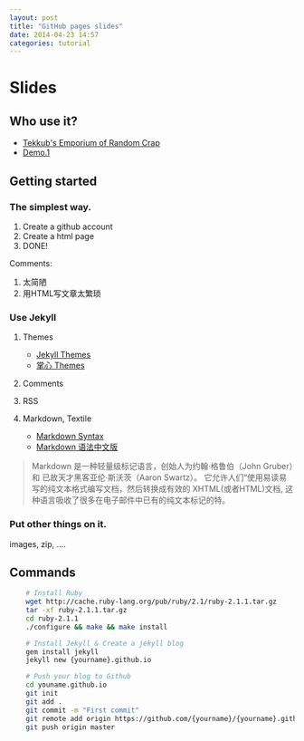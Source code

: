 ```yaml
---
layout: post
title: "GitHub pages slides"
date: 2014-04-23 14:57
categories: tutorial
---
```



# Slides

## Who use it?

- [Tekkub's Emporium of Random Crap](http://www.tekkub.net/)
- [Demo.1](http://template.zhanxin.info/iLotus/index.html)


## Getting started

### The simplest way.

1. Create a github account
2. Create a html page
3. DONE!

Comments:

1. 太简陋
2. 用HTML写文章太繁琐


### Use Jekyll

1. Themes
   + [Jekyll Themes](http://jekyllthemes.org/)
   + [掌心 Themes](http://www.zhanxin.info/themes.html)
   
2. Comments
3. RSS
4. Markdown, Textile
   + [Markdown Syntax][markdown-syntax]
   + [Markdown 语法中文版][markdown-syntax-cn]
   
> Markdown 是一种轻量级标记语言，创始人为约翰·格鲁伯（John Gruber）和 已故天才黑客亚伦·斯沃茨（Aaron Swartz）。
> 它允许人们“使用易读易写的纯文本格式编写文档，然后转换成有效的 XHTML(或者HTML)文档, 这种语言吸收了很多在电子邮件中已有的纯文本标记的特。

### Put other things on it.
  images, zip, ....

  
## Commands

``` bash
    # Install Ruby
    wget http://cache.ruby-lang.org/pub/ruby/2.1/ruby-2.1.1.tar.gz
    tar -xf ruby-2.1.1.tar.gz
    cd ruby-2.1.1
    ./configure && make && make install

    # Install Jekyll & Create a jekyll blog
    gem install jekyll
    jekyll new {yourname}.github.io

    # Push your blog to Github
    cd youname.github.io
    git init
    git add .
    git commit -m "First commit"
    git remote add origin https://github.com/{yourname}/{yourname}.github.io.git
    git push origin master

```

[markdown-syntax]: https://daringfireball.net/projects/markdown/syntax "Markdown Syntax"
[markdown-syntax-cn]: http://wowubuntu.com/markdown/ "Markdown语法中文版"
[jekyll-doc]: http://jekyllrb.com/docs/quickstart/ "Jekyll documentation"

